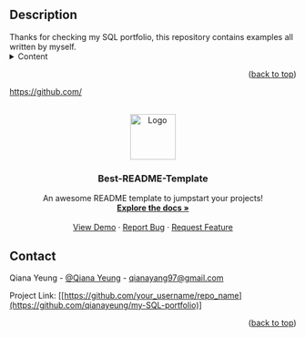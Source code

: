 <h2>Description</h2>
Thanks for checking my SQL portfolio, this repository contains examples all written by myself. 

<!DOCTYPE html> 
<html>
<body>
<!-- CONTENTS -->
<details>
  <summary>Content</summary>
  <ol>
  <ul>
    <li>Customer Data Exbtract</li> 
    <li>Using SELECT * FROM to:</li>
      <li>Select customers order by Country and City</li>
      <li>Select customers who are from Non-Germany countries</li>
      <li>Select customers from a city that starts with the letter 'b' and ends with the letter 's'</li>
      <li>Select customers from a city that starts with the letter 'a'</li>
      <li>Select customers whose names start with 'b', 'p' or 's'</li>
      <li>Select customers whose names start with 'b', 'p' or 's'</li>
      <li>Select all products with ProductNames between 'Côte de Blaye' and 'Geitost'
    </ol>
  </details>

<p align="right">(<a href="#readme-top">back to top</a>)</p>

https://github.com/
<!-- PROJECT LOGO -->
<br />
<div align="center">
  <a href="https://github.com/othneildrew/Best-README-Template">
    <img src="images/logo.png" alt="Logo" width="80" height="80">
  </a>

  <h3 align="center">Best-README-Template</h3>

  <p align="center">
    An awesome README template to jumpstart your projects!
    <br />
    <a href="https://github.com/othneildrew/Best-README-Template"><strong>Explore the docs »</strong></a>
    <br />
    <br />
    <a href="https://github.com/othneildrew/Best-README-Template">View Demo</a>
    ·
    <a href="https://github.com/othneildrew/Best-README-Template/issues">Report Bug</a>
    ·
    <a href="https://github.com/othneildrew/Best-README-Template/issues">Request Feature</a>
  </p>
</div>

<!-- CONTACT -->
## Contact

Qiana Yeung - [@Qiana Yeung]([https://twitter.com/your_username](https://twitter.com/QianaY15132)) - qianayang97@gmail.com

Project Link: [[https://github.com/your_username/repo_name](https://github.com/qianayeung/my-SQL-portfolio)]

<p align="right">(<a href="#readme-top">back to top</a>)</p>
   
